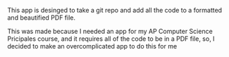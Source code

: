 This app is desinged to take a git repo and add all the code to a formatted and beautified PDF file.

This was made because I needed an app for my AP Computer Science Pricipales course, and it requires all of the code to be in a PDF file, so, I decided to make an overcomplicated app to do this for me
